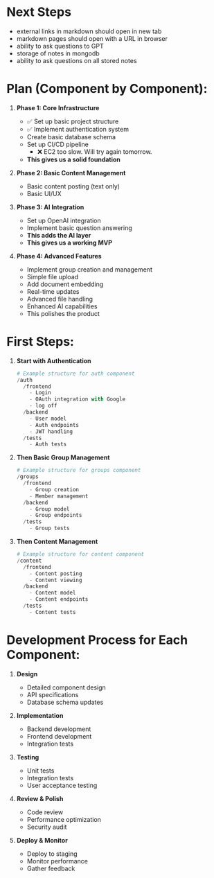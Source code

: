 # Next Steps

- external links in markdown should open in new tab
- markdown pages should open with a URL in browser
- ability to ask questions to GPT
- storage of notes in mongodb
- ability to ask questions on all stored notes  

# Plan (Component by Component):

1. **Phase 1: Core Infrastructure**
   - ✅ Set up basic project structure
   - ✅ Implement authentication system
   -  Create basic database schema 
   - Set up CI/CD pipeline
      - ❌ EC2 too slow. Will try again tomorrow. 
   - **This gives us a solid foundation**

2. **Phase 2: Basic Content Management**
   - Basic content posting (text only)
   - Basic UI/UX

3. **Phase 3: AI Integration**
   - Set up OpenAI integration
   - Implement basic question answering
   - **This adds the AI layer**
   - **This gives us a working MVP**  

4. **Phase 4: Advanced Features**
   - Implement group creation and management
   - Simple file upload   
   - Add document embedding
   - Real-time updates
   - Advanced file handling
   - Enhanced AI capabilities
   - This polishes the product

# First Steps:

1. **Start with Authentication**
   ```python
   # Example structure for auth component
   /auth
     /frontend
       - Login
       - OAuth integration with Google
       - log off
     /backend
       - User model
       - Auth endpoints
       - JWT handling
     /tests
       - Auth tests
   ```

2. **Then Basic Group Management**
   ```python
   # Example structure for groups component
   /groups
     /frontend
       - Group creation
       - Member management
     /backend
       - Group model
       - Group endpoints
     /tests
       - Group tests
   ```

3. **Then Content Management**
   ```python
   # Example structure for content component
   /content
     /frontend
       - Content posting
       - Content viewing
     /backend
       - Content model
       - Content endpoints
     /tests
       - Content tests
   ```

# Development Process for Each Component:

1. **Design**
   - Detailed component design
   - API specifications
   - Database schema updates

2. **Implementation**
   - Backend development
   - Frontend development
   - Integration tests

3. **Testing**
   - Unit tests
   - Integration tests
   - User acceptance testing

4. **Review & Polish**
   - Code review
   - Performance optimization
   - Security audit

5. **Deploy & Monitor**
   - Deploy to staging
   - Monitor performance
   - Gather feedback

